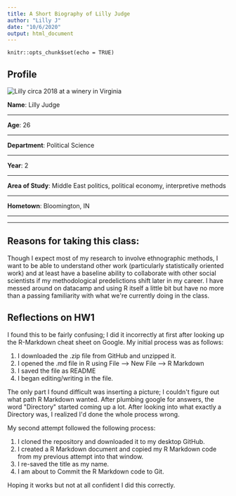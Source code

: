 ```yaml
---
title: A Short Biography of Lilly Judge
author: "Lilly J"
date: "10/6/2020"
output: html_document
---
```


```{r setup, include=FALSE}
knitr::opts_chunk$set(echo = TRUE)
```

## Profile

 ![Lilly circa 2018 at a winery in Virginia](/Users/lgjudge/Desktop/e1GnJs7__400x400.jpg)

**Name**: Lilly Judge 

***

**Age**: 26

***

**Department**: Political Science

***

**Year**: 2

***

**Area of Study**: Middle East politics, political economy, interpretive methods

***

**Hometown**: Bloomington, IN

***
***

## Reasons for taking this class:

Though I expect most of my research to involve ethnographic methods, I want to be able to understand other work (particularly statistically oriented work) and at least have a baseline ability to collaborate with other social scientists if my methodological predelictions shift later in my career. I have messed around on datacamp and using R itself a little bit but have no more than a passing familiarity with what we're currently doing in the class.

## Reflections on HW1

I found this to be fairly confusing; I did it incorrectly at first after looking up the R-Markdown cheat sheet on Google. My initial process was as follows:

1. I downloaded the .zip file from GitHub and unzipped it.
2. I opened the .md file in R using File --> New File --> R Markdown
3. I saved the file as README
4. I began editing/writing in the file.

The only part I found difficult was inserting a picture; I couldn't figure out what path R Markdown wanted. After plumbing google for answers, the word "Directory" started coming up a lot. After looking into what exactly a Directory was, I realized I'd done the whole process wrong. 

My second attempt followed the following process:

1. I cloned the repository and downloaded it to my desktop GitHub.
2. I created a R Markdown document and copied my R Markdown code from my previous attempt into that window.
3. I re-saved the title as my name.
4. I am about to Commit the R Markdown code to Git.

Hoping it works but not at all confident I did this correctly.
